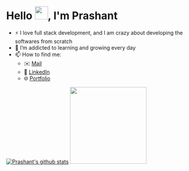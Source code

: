 # Hello <img src = "https://user-images.githubusercontent.com/63506466/163518998-7c05e2df-d20f-4731-ba24-8c54c287f621.gif" width="35"/>, I'm Prashant

- :zap: I love full stack development, and I am crazy about developing the softwares from scratch
- 🌱 I’m addicted to learning and growing every day
- 📫 How to find me: 
  - :envelope: [Mail](prashantdwivedi194@gmail.com)
  - :office: [LinkedIn](https://www.linkedin.com/in/prasd/)
  - 🌐 [Portfolio](https://prashant-dwivedi.vercel.app/)

[![Prashant's github stats](https://github-readme-stats.vercel.app/api?username=Prashant-Dwivedi-08-01&count_private=true&show_icons=true&theme=radical&hide_rank=false)](https://github.com/Prashant-Dwivedi-08-01/github-readme-stats)  <img src = "https://github-readme-stats.vercel.app/api/top-langs/?username=Prashant-Dwivedi-08-01" width="205"/>
